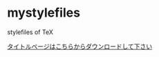 # mystylefiles
stylefiles of TeX

[タイトルページはこちらからダウンロードして下さい](http://www.latextemplates.com/template/formal-text-rich-title-page)
